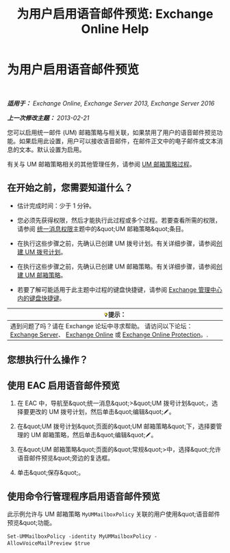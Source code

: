 ﻿---
title: '为用户启用语音邮件预览: Exchange Online Help'
TOCTitle: 为用户启用语音邮件预览
ms:assetid: 206a5d2b-27c9-4e9b-a29a-6ddffaa07109
ms:mtpsurl: https://technet.microsoft.com/zh-cn/library/JJ673514(v=EXCHG.150)
ms:contentKeyID: 51408204
ms.date: 05/23/2018
mtps_version: v=EXCHG.150
ms.translationtype: MT
---

# 为用户启用语音邮件预览

 

_**适用于：** Exchange Online, Exchange Server 2013, Exchange Server 2016_

_**上一次修改主题：** 2013-02-21_

您可以启用统一邮件 (UM) 邮箱策略与相关联，如果禁用了用户的语音邮件预览功能。如果启用此设置，用户可以接收语音邮件，在邮件正文中的电子邮件或文本消息的文本。默认设置为启用。

有关与 UM 邮箱策略相关的其他管理任务，请参阅 [UM 邮箱策略过程](um-mailbox-policy-procedures-exchange-2013-help.md)。

## 在开始之前，您需要知道什么？

  - 估计完成时间：少于 1 分钟。

  - 您必须先获得权限，然后才能执行此过程或多个过程。若要查看所需的权限，请参阅 [统一消息权限](unified-messaging-permissions-exchange-2013-help.md)主题中的\&quot;UM 邮箱策略\&quot;条目。

  - 在执行这些步骤之前，先确认已创建 UM 拨号计划。有关详细步骤，请参阅[创建 UM 拨号计划](create-a-um-dial-plan-exchange-2013-help.md)。

  - 在执行这些步骤之前，先确认已创建 UM 邮箱策略。有关详细步骤，请参阅[创建 UM 邮箱策略](create-a-um-mailbox-policy-exchange-2013-help.md)。

  - 若要了解可能适用于此主题中过程的键盘快捷键，请参阅 [Exchange 管理中心内的键盘快捷键](keyboard-shortcuts-in-the-exchange-admin-center-exchange-online-protection-help.md)。

<table>
<thead>
<tr class="header">
<th><img src="images/Bb124558.tip(EXCHG.150).gif" title="提示" alt="提示" />提示：</th>
</tr>
</thead>
<tbody>
<tr class="odd">
<td>遇到问题了吗？请在 Exchange 论坛中寻求帮助。 请访问以下论坛：<a href="https://go.microsoft.com/fwlink/p/?linkid=60612">Exchange Server</a>、 <a href="https://go.microsoft.com/fwlink/p/?linkid=267542">Exchange Online</a> 或 <a href="https://go.microsoft.com/fwlink/p/?linkid=285351">Exchange Online Protection</a>。.</td>
</tr>
</tbody>
</table>


## 您想执行什么操作？

## 使用 EAC 启用语音邮件预览

1.  在 EAC 中，导航至\&quot;统一消息\&quot;\>\&quot;UM 拨号计划\&quot;，选择要更改的 UM 拨号计划，然后单击\&quot;编辑\&quot;![编辑图标](images/Bb124582.6f53ccb2-1f13-4c02-bea0-30690e6ea71d(EXCHG.150).gif "编辑图标")。

2.  在\&quot;UM 拨号计划\&quot;页面的\&quot;UM 邮箱策略\&quot;下，选择要管理的 UM 邮箱策略，然后单击\&quot;编辑\&quot;![编辑图标](images/Bb124582.6f53ccb2-1f13-4c02-bea0-30690e6ea71d(EXCHG.150).gif "编辑图标")。

3.  在\&quot;UM 邮箱策略\&quot;页面的\&quot;常规\&quot;\>中，选择\&quot;允许语音邮件预览\&quot;旁边的复选框。

4.  单击\&quot;保存\&quot;。

## 使用命令行管理程序启用语音邮件预览

此示例允许与 UM 邮箱策略 `MyUMMailboxPolicy` 关联的用户使用\&quot;语音邮件预览\&quot;功能。

    Set-UMMailboxPolicy -identity MyUMMailboxPolicy - AllowVoiceMailPreview $true


